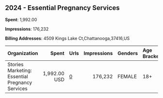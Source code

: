## 2024 - Essential Pregnancy Services 
**Spent**: 1,992.00

**Impressions**: 176,232

**Billing Addresses**: 4509 Kings Lake Ct,Chattanooga,37416,US

|Organization|Spent|Urls|Impressions|Genders|Age Brackets|Country Codes|
|:---|---:|:---|---:|:---|:---|:---|
|Stories Marketing: Essential Pregnancy Services|1,992.00 USD|[0](https://www.snap.com/political-ads/asset/5ae2c34106d802efdefbd7ff41bfb43c89908e200ab4be46b69ea2dc00ae69b7?mediaType=mp4)|176,232|FEMALE|18+|united states|
